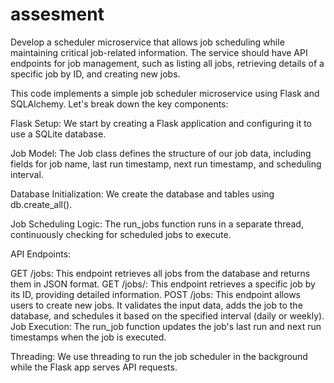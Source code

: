 # assesment
Develop a scheduler microservice that allows job scheduling while maintaining  critical job-related information. The service should have API endpoints for job management,  such as listing all jobs, retrieving details of a specific job by ID, and creating new jobs. 


This code implements a simple job scheduler microservice using Flask and SQLAlchemy. Let's break down the key components:

Flask Setup: We start by creating a Flask application and configuring it to use a SQLite database.

Job Model: The Job class defines the structure of our job data, including fields for job name, last run timestamp, next run timestamp, and scheduling interval.

Database Initialization: We create the database and tables using db.create_all().

Job Scheduling Logic: The run_jobs function runs in a separate thread, continuously checking for scheduled jobs to execute.

API Endpoints:

GET /jobs: This endpoint retrieves all jobs from the database and returns them in JSON format.
GET /jobs/<id>: This endpoint retrieves a specific job by its ID, providing detailed information.
POST /jobs: This endpoint allows users to create new jobs. It validates the input data, adds the job to the database, and schedules it based on the specified interval (daily or weekly).
Job Execution: The run_job function updates the job's last run and next run timestamps when the job is executed.

Threading: We use threading to run the job scheduler in the background while the Flask app serves API requests.

